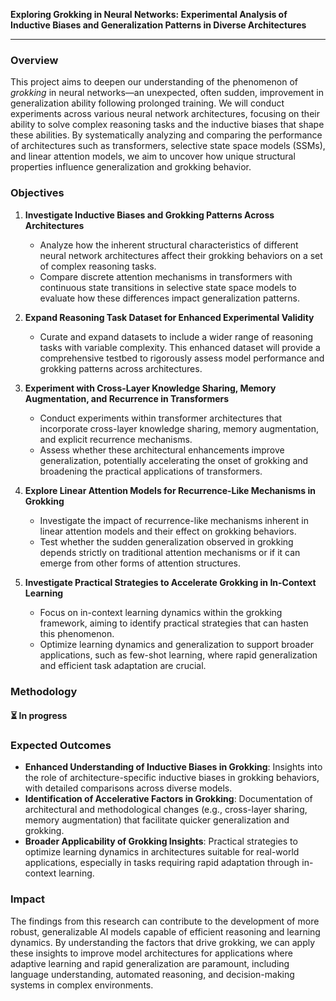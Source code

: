 
**Exploring Grokking in Neural Networks: Experimental Analysis of Inductive Biases and Generalization Patterns in Diverse Architectures**

---

### Overview
This project aims to deepen our understanding of the phenomenon of *grokking* in neural networks—an unexpected, often sudden, improvement in generalization ability following prolonged training. We will conduct experiments across various neural network architectures, focusing on their ability to solve complex reasoning tasks and the inductive biases that shape these abilities. By systematically analyzing and comparing the performance of architectures such as transformers, selective state space models (SSMs), and linear attention models, we aim to uncover how unique structural properties influence generalization and grokking behavior.

### Objectives

1. **Investigate Inductive Biases and Grokking Patterns Across Architectures**
   - Analyze how the inherent structural characteristics of different neural network architectures affect their grokking behaviors on a set of complex reasoning tasks.
   - Compare discrete attention mechanisms in transformers with continuous state transitions in selective state space models to evaluate how these differences impact generalization patterns.

2. **Expand Reasoning Task Dataset for Enhanced Experimental Validity**
   - Curate and expand datasets to include a wider range of reasoning tasks with variable complexity. This enhanced dataset will provide a comprehensive testbed to rigorously assess model performance and grokking patterns across architectures.

3. **Experiment with Cross-Layer Knowledge Sharing, Memory Augmentation, and Recurrence in Transformers**
   - Conduct experiments within transformer architectures that incorporate cross-layer knowledge sharing, memory augmentation, and explicit recurrence mechanisms.
   - Assess whether these architectural enhancements improve generalization, potentially accelerating the onset of grokking and broadening the practical applications of transformers.

4. **Explore Linear Attention Models for Recurrence-Like Mechanisms in Grokking**
   - Investigate the impact of recurrence-like mechanisms inherent in linear attention models and their effect on grokking behaviors.
   - Test whether the sudden generalization observed in grokking depends strictly on traditional attention mechanisms or if it can emerge from other forms of attention structures.

5. **Investigate Practical Strategies to Accelerate Grokking in In-Context Learning**
   - Focus on in-context learning dynamics within the grokking framework, aiming to identify practical strategies that can hasten this phenomenon.
   - Optimize learning dynamics and generalization to support broader applications, such as few-shot learning, where rapid generalization and efficient task adaptation are crucial.

### Methodology

#### ⏳ In progress

### Expected Outcomes

- **Enhanced Understanding of Inductive Biases in Grokking**: Insights into the role of architecture-specific inductive biases in grokking behaviors, with detailed comparisons across diverse models.
- **Identification of Accelerative Factors in Grokking**: Documentation of architectural and methodological changes (e.g., cross-layer sharing, memory augmentation) that facilitate quicker generalization and grokking.
- **Broader Applicability of Grokking Insights**: Practical strategies to optimize learning dynamics in architectures suitable for real-world applications, especially in tasks requiring rapid adaptation through in-context learning.

### Impact
The findings from this research can contribute to the development of more robust, generalizable AI models capable of efficient reasoning and learning dynamics. By understanding the factors that drive grokking, we can apply these insights to improve model architectures for applications where adaptive learning and rapid generalization are paramount, including language understanding, automated reasoning, and decision-making systems in complex environments.
